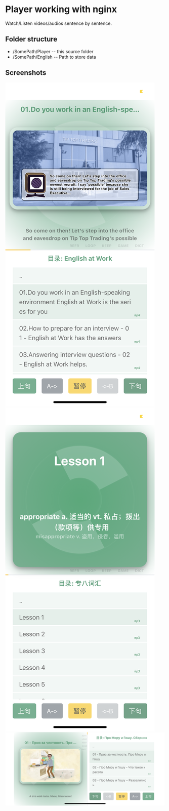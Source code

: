 # Player working with nginx
Watch/Listen videos/audios sentence by sentence.

## Folder structure

* /SomePath/Player    -- this source folder
* /SomePath/English   -- Path to store data

## Screenshots
![](screenshots/1.PNG)
![](screenshots/2.PNG)
![](screenshots/3.PNG)

